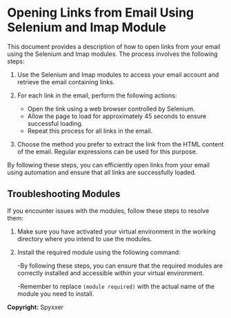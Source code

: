 # Opening Links from Email Using Selenium and Imap Module

This document provides a description of how to open links from your email using the Selenium and Imap modules. The process involves the following steps:

1. Use the Selenium and Imap modules to access your email account and retrieve the email containing links.

2. For each link in the email, perform the following actions:
   - Open the link using a web browser controlled by Selenium.
   - Allow the page to load for approximately 45 seconds to ensure successful loading.
   - Repeat this process for all links in the email.

3. Choose the method you prefer to extract the link from the HTML content of the email. Regular expressions can be used for this purpose.

By following these steps, you can efficiently open links from your email using automation and ensure that all links are successfully loaded.

## Troubleshooting Modules

If you encounter issues with the modules, follow these steps to resolve them:

1. Make sure you have activated your virtual environment in the working directory where you intend to use the modules.

2. Install the required module using the following command:
   
   -By following these steps, you can ensure that the required modules are correctly installed and accessible within your virtual environment.

   -Remember to replace `(module required)` with the actual name of the module you need to install.







**Copyright:** Spyxxer
